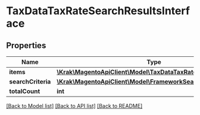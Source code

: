 # TaxDataTaxRateSearchResultsInterface

## Properties
Name | Type | Description | Notes
------------ | ------------- | ------------- | -------------
**items** | [**\Krak\MagentoApiClient\Model\TaxDataTaxRateInterface[]**](TaxDataTaxRateInterface.md) | Items | 
**searchCriteria** | [**\Krak\MagentoApiClient\Model\FrameworkSearchCriteriaInterface**](FrameworkSearchCriteriaInterface.md) |  | 
**totalCount** | **int** | Total count. | 

[[Back to Model list]](../README.md#documentation-for-models) [[Back to API list]](../README.md#documentation-for-api-endpoints) [[Back to README]](../README.md)


